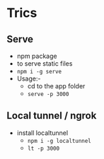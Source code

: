 # Trics 

## Serve
- npm package
- to serve static files
- `npm i -g serve`
- Usage:-
  - cd to the app folder
  - `serve -p 3000`


## Local tunnel / ngrok
- install localtunnel
  - `npm i -g localtunnel`
  - `lt -p 3000`